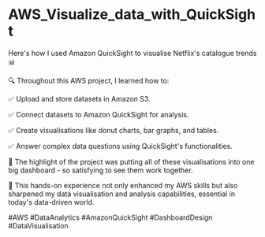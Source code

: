# AWS_Visualize_data_with_QuickSight

Here's how I used Amazon QuickSight to visualise Netflix's catalogue trends 📊


🔍 Throughout this AWS project, I learned how to:

✅ Upload and store datasets in Amazon S3.

✅ Connect datasets to Amazon QuickSight for analysis.

✅ Create visualisations like donut charts, bar graphs, and tables.

✅ Answer complex data questions using QuickSight's functionalities.



🌟 The highlight of the project was putting all of these visualisations into one big dashboard - so satisfying to see them work together.



💼 This hands-on experience not only enhanced my AWS skills but also sharpened my data visualisation and analysis capabilities, essential in today's data-driven world.



#AWS #DataAnalytics #AmazonQuickSight #DashboardDesign #DataVisualisation
